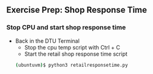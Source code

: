 ## Exercise Prep: Shop Response Time
### Stop CPU and start shop response time
- Back in the DTU Terminal 
  - Stop the cpu temp script with Ctrl + C
  - Start the retail shop response time script
  ```bash
  (ubuntuvm)$ python3 retailresponsetime.py
  ```
